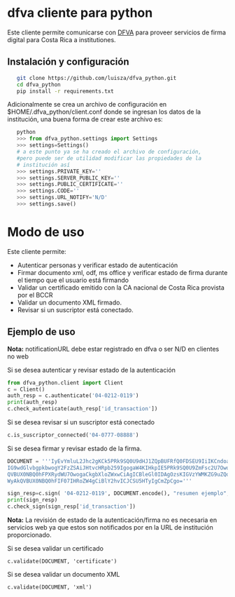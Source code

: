 # dfva cliente para python

Este cliente permite comunicarse con [DFVA](https://github.com/luisza/dfva) para proveer servicios de firma digital para Costa Rica a institutiones.

## Instalación y configuración

```bash
   git clone https://github.com/luisza/dfva_python.git
   cd dfva_python
   pip install -r requirements.txt
```


Adicionalmente se crea un archivo de configuración en $HOME/.dfva_python/client.conf donde se ingresan los datos de la institución, una buena forma de crear este archivo es:

```python
   python 
   >>> from dfva_python.settings import Settings
   >>> settings=Settings()
   # a este punto ya se ha creado el archivo de configuración, 
   #pero puede ser de utilidad modificar las propiedades de la 
   # institución así
   >>> settings.PRIVATE_KEY=''
   >>> settings.SERVER_PUBLIC_KEY=''
   >>> settings.PUBLIC_CERTIFICATE=''
   >>> settings.CODE=''
   >>> settings.URL_NOTIFY='N/D'
   >>> settings.save()  
```

# Modo de uso 

Este cliente permite:

* Autenticar personas y verificar estado de autenticación
* Firmar documento xml, odf, ms office y verificar estado de firma durante el tiempo que el usuario está firmando
* Validar un certificado emitido con la CA nacional de Costa Rica provista por el BCCR
* Validar un documento XML firmado.
* Revisar si un suscriptor está conectado.


##  Ejemplo de uso

**Nota:** notificationURL debe estar registrado en dfva o ser N/D en clientes no web

Si se desea autenticar y revisar estado de la autenticación

```python
from dfva_python.client import Client
c = Client()
auth_resp = c.authenticate('04-0212-0119')
print(auth_resp)
c.check_autenticate(auth_resp['id_transaction'])
```

Si se desea revisar si un suscriptor está conectado

```python
c.is_suscriptor_connected('04-0777-08888')
```

Si se desea firmar y revisar estado de la firma.

```python
DOCUMENT = '''IyEvYmluL2Jhc2gKCk5PRk9SQ0U9dHJ1ZQpBUFRfQ0FDSEU9IiIKCndoaWxlIGdldG9wdHMgY2h5
IG9wdGlvbgpkbwogY2FzZSAiJHtvcHRpb259IgogaW4KIHkpIE5PRk9SQ0U9ZmFsc2U7OwogYykg
QVBUX0NBQ0hFPXRydWU7OwogaCkgbXloZWxwCiAgICBleGl0IDAgOzsKIGVzYWMKZG9uZQoKaWYg
WyAkQVBUX0NBQ0hFIF07IHRoZW4gCiBlY2hvICJCSU5HTyIgCmZpCgo='''

sign_resp=c.sign( '04-0212-0119', DOCUMENT.encode(), "resumen ejemplo", _format='xml')
print(sign_resp)
c.check_sign(sign_resp['id_transaction'])
```

**Nota:** La revisión de estado de la autenticación/firma no es necesaria en servicios web ya que estos son notificados por en la URL de institución proporcionado.

Si se desea validar un certificado

```
c.validate(DOCUMENT, 'certificate')
```

Si se desea validar un documento XML

```
c.validate(DOCUMENT, 'xml')
```

